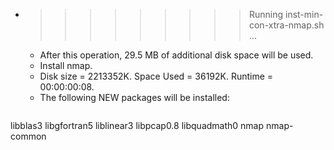 * >>>>>>>>> Running inst-min-con-xtra-nmap.sh ...
  * After this operation, 29.5 MB of additional disk space will be used.
  * Install nmap.
  * Disk size = 2213352K. Space Used = 36192K. Runtime = 00:00:00:08.
  * The following NEW packages will be installed:
  ```bash
libblas3 libgfortran5 liblinear3 libpcap0.8 libquadmath0
nmap nmap-common
  ```
